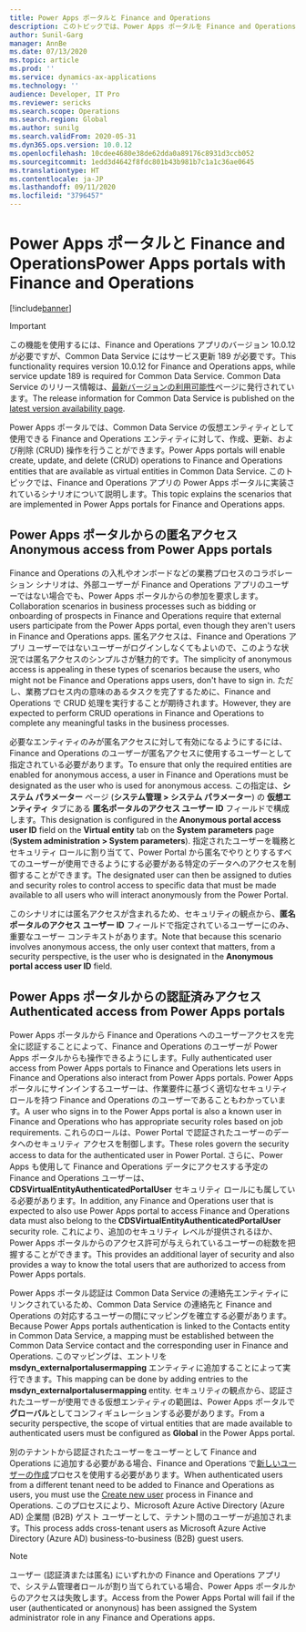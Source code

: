 ```yaml
---
title: Power Apps ポータルと Finance and Operations
description: このトピックでは、Power Apps ポータルを Finance and Operations で使用する方法について説明します。
author: Sunil-Garg
manager: AnnBe
ms.date: 07/13/2020
ms.topic: article
ms.prod: ''
ms.service: dynamics-ax-applications
ms.technology: ''
audience: Developer, IT Pro
ms.reviewer: sericks
ms.search.scope: Operations
ms.search.region: Global
ms.author: sunilg
ms.search.validFrom: 2020-05-31
ms.dyn365.ops.version: 10.0.12
ms.openlocfilehash: 10cdee4680e38de62dda0a89176c8931d3ccb052
ms.sourcegitcommit: 1edd3d4642f8fdc801b43b981b7c1a1c36ae0645
ms.translationtype: HT
ms.contentlocale: ja-JP
ms.lasthandoff: 09/11/2020
ms.locfileid: "3796457"
---
```

# <a name="power-apps-portals-with-finance-and-operations"></a><span data-ttu-id="cc10d-103">Power Apps ポータルと Finance and Operations</span><span class="sxs-lookup"><span data-stu-id="cc10d-103">Power Apps portals with Finance and Operations</span></span>

[!include[banner](../includes/banner.md)]

> [!IMPORTANT]
> <span data-ttu-id="cc10d-104">この機能を使用するには、Finance and Operations アプリのバージョン 10.0.12 が必要ですが、Common Data Service にはサービス更新 189 が必要です。</span><span class="sxs-lookup"><span data-stu-id="cc10d-104">This functionality requires version 10.0.12 for Finance and Operations apps, while service update 189 is required for Common Data Service.</span></span> <span data-ttu-id="cc10d-105">Common Data Service のリリース情報は、[最新バージョンの利用可能性](https://docs.microsoft.com/business-applications-release-notes/dynamics/released-versions/dynamics-365ce#all-version-availability)ページに発行されています。</span><span class="sxs-lookup"><span data-stu-id="cc10d-105">The release information for Common Data Service is published on the [latest version availability page](https://docs.microsoft.com/business-applications-release-notes/dynamics/released-versions/dynamics-365ce#all-version-availability).</span></span>

<span data-ttu-id="cc10d-106">Power Apps ポータルでは、Common Data Service の仮想エンティティとして使用できる Finance and Operations エンティティに対して、作成、更新、および削除 (CRUD) 操作を行うことができます。</span><span class="sxs-lookup"><span data-stu-id="cc10d-106">Power Apps portals will enable create, update, and delete (CRUD) operations to Finance and Operations entities that are available as virtual entities in Common Data Service.</span></span> <span data-ttu-id="cc10d-107">このトピックでは、Finance and Operations アプリの Power Apps ポータルに実装されているシナリオについて説明します。</span><span class="sxs-lookup"><span data-stu-id="cc10d-107">This topic explains the scenarios that are implemented in Power Apps portals for Finance and Operations apps.</span></span>

## <a name="anonymous-access-from-power-apps-portals"></a><span data-ttu-id="cc10d-108">Power Apps ポータルからの匿名アクセス</span><span class="sxs-lookup"><span data-stu-id="cc10d-108">Anonymous access from Power Apps portals</span></span>

<span data-ttu-id="cc10d-109">Finance and Operations の入札やオンボードなどの業務プロセスのコラボレーション シナリオは、外部ユーザーが Finance and Operations アプリのユーザーではない場合でも、Power Apps ポータルからの参加を要求します。</span><span class="sxs-lookup"><span data-stu-id="cc10d-109">Collaboration scenarios in business processes such as bidding or onboarding of prospects in Finance and Operations require that external users participate from the Power Apps portal, even though they aren't users in Finance and Operations apps.</span></span> <span data-ttu-id="cc10d-110">匿名アクセスは、Finance and Operations アプリ ユーザーではないユーザーがログインしなくてもよいので、このような状況では匿名アクセスのシンプルさが魅力的です。</span><span class="sxs-lookup"><span data-stu-id="cc10d-110">The simplicity of anonymous access is appealing in these types of scenarios because the users, who might not be Finance and Operations apps users, don't have to sign in.</span></span> <span data-ttu-id="cc10d-111">ただし、業務プロセス内の意味のあるタスクを完了するために、Finance and Operations で CRUD 処理を実行することが期待されます。</span><span class="sxs-lookup"><span data-stu-id="cc10d-111">However, they are expected to perform CRUD operations in Finance and Operations to complete any meaningful tasks in the business processes.</span></span>

<span data-ttu-id="cc10d-112">必要なエンティティのみが匿名アクセスに対して有効になるようにするには、Finance and Operations のユーザーが匿名アクセスに使用するユーザーとして指定されている必要があります。</span><span class="sxs-lookup"><span data-stu-id="cc10d-112">To ensure that only the required entities are enabled for anonymous access, a user in Finance and Operations must be designated as the user who is used for anonymous access.</span></span> <span data-ttu-id="cc10d-113">この指定は、**システム パラメーター** ページ (**システム管理 \> システム パラメーター**) の **仮想エンティティ** タブにある **匿名ポータルのアクセス ユーザー ID** フィールドで構成します。</span><span class="sxs-lookup"><span data-stu-id="cc10d-113">This designation is configured in the **Anonymous portal access user ID** field on the **Virtual entity** tab on the **System parameters** page (**System administration \> System parameters**).</span></span> <span data-ttu-id="cc10d-114">指定されたユーザーを職務とセキュリティ ロールに割り当てて、Power Portal から匿名でやりとりするすべてのユーザーが使用できるようにする必要がある特定のデータへのアクセスを制御することができます。</span><span class="sxs-lookup"><span data-stu-id="cc10d-114">The designated user can then be assigned to duties and security roles to control access to specific data that must be made available to all users who will interact anonymously from the Power Portal.</span></span>

<span data-ttu-id="cc10d-115">このシナリオには匿名アクセスが含まれるため、セキュリティの観点から、**匿名ポータルのアクセス ユーザー ID** フィールドで指定されているユーザーにのみ、重要なユーザー コンテキストがあります。</span><span class="sxs-lookup"><span data-stu-id="cc10d-115">Note that because this scenario involves anonymous access, the only user context that matters, from a security perspective, is the user who is designated in the **Anonymous portal access user ID** field.</span></span>

## <a name="authenticated-access-from-power-apps-portals"></a><span data-ttu-id="cc10d-116">Power Apps ポータルからの認証済みアクセス</span><span class="sxs-lookup"><span data-stu-id="cc10d-116">Authenticated access from Power Apps portals</span></span>

<span data-ttu-id="cc10d-117">Power Apps ポータルから Finance and Operations へのユーザーアクセスを完全に認証することによって、Finance and Operations のユーザーが Power Apps ポータルからも操作できるようにします。</span><span class="sxs-lookup"><span data-stu-id="cc10d-117">Fully authenticated user access from Power Apps portals to Finance and Operations lets users in Finance and Operations also interact from Power Apps portals.</span></span> <span data-ttu-id="cc10d-118">Power Apps ポータルにサインインするユーザーは、作業要件に基づく適切なセキュリティ ロールを持つ Finance and Operations のユーザーであることもわかっています。</span><span class="sxs-lookup"><span data-stu-id="cc10d-118">A user who signs in to the Power Apps portal is also a known user in Finance and Operations who has appropriate security roles based on job requirements.</span></span> <span data-ttu-id="cc10d-119">これらのロールは、Power Portal で認証されたユーザーのデータへのセキュリティ アクセスを制御します。</span><span class="sxs-lookup"><span data-stu-id="cc10d-119">These roles govern the security access to data for the authenticated user in Power Portal.</span></span> <span data-ttu-id="cc10d-120">さらに、Power Apps も使用して Finance and Operations データにアクセスする予定の Finance and Operations ユーザーは、**CDSVirtualEntityAuthenticatedPortalUser** セキュリティ ロールにも属している必要があります。</span><span class="sxs-lookup"><span data-stu-id="cc10d-120">In addition, any Finance and Operations user that is expected to also use Power Apps portal to access Finance and Operations data must also belong to the **CDSVirtualEntityAuthenticatedPortalUser** security role.</span></span> <span data-ttu-id="cc10d-121">これにより、追加のセキュリティ レベルが提供されるほか、Power Apps ポータルからのアクセス許可が与えられているユーザーの総数を把握することができます。</span><span class="sxs-lookup"><span data-stu-id="cc10d-121">This provides an additional layer of security and also provides a way to know the total users that are authorized to access from Power Apps portals.</span></span> 

<span data-ttu-id="cc10d-122">Power Apps ポータル認証は Common Data Service の連絡先エンティティにリンクされているため、Common Data Service の連絡先と Finance and Operations の対応するユーザーの間にマッピングを確立する必要があります。</span><span class="sxs-lookup"><span data-stu-id="cc10d-122">Because Power Apps portals authentication is linked to the Contacts entity in Common Data Service, a mapping must be established between the Common Data Service contact and the corresponding user in Finance and Operations.</span></span> <span data-ttu-id="cc10d-123">このマッピングは、エントリを **msdyn\_externalportalusermapping** エンティティに追加することによって実行できます。</span><span class="sxs-lookup"><span data-stu-id="cc10d-123">This mapping can be done by adding entries to the **msdyn\_externalportalusermapping** entity.</span></span> <span data-ttu-id="cc10d-124">セキュリティの観点から、認証されたユーザーが使用できる仮想エンティティの範囲は、Power Apps ポータルで**グローバル**としてコンフィギュレーションする必要があります。</span><span class="sxs-lookup"><span data-stu-id="cc10d-124">From a security perspective, the scope of virtual entities that are made available to authenticated users must be configured as **Global** in the Power Apps portal.</span></span>

<span data-ttu-id="cc10d-125">別のテナントから認証されたユーザーをユーザーとして Finance and Operations に追加する必要がある場合、Finance and Operations で[新しいユーザーの作成](../sysadmin/tasks/create-new-users.md)プロセスを使用する必要があります。</span><span class="sxs-lookup"><span data-stu-id="cc10d-125">When authenticated users from a different tenant need to be added to Finance and Operations as users, you must use the [Create new user](../sysadmin/tasks/create-new-users.md) process in Finance and Operations.</span></span> <span data-ttu-id="cc10d-126">このプロセスにより、Microsoft Azure Active Directory (Azure AD) 企業間 (B2B) ゲスト ユーザーとして、テナント間のユーザーが追加されます。</span><span class="sxs-lookup"><span data-stu-id="cc10d-126">This process adds cross-tenant users as Microsoft Azure Active Directory (Azure AD) business-to-business (B2B) guest users.</span></span>

> [!NOTE]
> <span data-ttu-id="cc10d-127">ユーザー (認証済または匿名) にいずれかの Finance and Operations アプリで、システム管理者ロールが割り当てられている場合、Power Apps ポータルからのアクセスは失敗します。</span><span class="sxs-lookup"><span data-stu-id="cc10d-127">Access from the Power Apps Portal will fail if the user (authenticated or anonynous) has been assigned the System administrator role in any Finance and Operations apps.</span></span>
